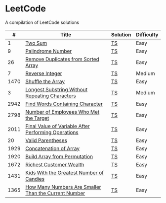 # LeetCode

A compilation of LeetCode solutions

| # | Title | Solution | Difficulty |
|---| ----- | -------- | ---------- |
|1|[Two Sum](https://leetcode.com/problems/two-sum/description/) | [TS](https://github.com/Cloviski/leetcode/blob/main/leetcode-solutions/1-TwoSum.ts)|Easy|
|9|[Palindrome Number](https://leetcode.com/problems/palindrome-number/description/) | [TS](https://github.com/Cloviski/leetcode/blob/main/leetcode-solutions/9-PalindromeNumber.ts)|Easy|
|26|[Remove Duplicates from Sorted Array](https://leetcode.com/problems/remove-duplicates-from-sorted-array/description/) | [TS](https://github.com/Cloviski/leetcode/blob/main/leetcode-solutions/26-RemoveDuplicatesfromSortedArray.ts)|Easy|
|7|[Reverse Integer](https://leetcode.com/problems/reverse-integer/description/) | [TS](https://github.com/Cloviski/leetcode/blob/main/leetcode-solutions/7-ReverseInteger.ts)|Medium|
|1470|[Shuffle the Array](https://leetcode.com/problems/shuffle-the-array/description/) | [TS](https://github.com/Cloviski/leetcode/blob/main/leetcode-solutions/1470-ShuffleTheArray.ts)|Easy|
|3|[Longest Substring Without Repeating Characters](https://leetcode.com/problems/longest-substring-without-repeating-characters/) | [TS](https://github.com/Cloviski/leetcode/blob/main/leetcode-solutions/3-LongestSubstringWithoutRepeatingCharacters.ts)|Medium|
|2942|[Find Words Containing Character](https://leetcode.com/problems/find-words-containing-character/description/) | [TS](https://github.com/Cloviski/leetcode/blob/main/leetcode-solutions/2942-FindWordsContainingCharacter.ts)|Easy|
|2798|[Number of Employees Who Met the Target](https://leetcode.com/problems/number-of-employees-who-met-the-target/description/) | [TS](https://github.com/Cloviski/leetcode/blob/main/leetcode-solutions/2798-NumberofEmployeesWhoMettheTarget.ts)|Easy|
|2011|[Final Value of Variable After Performing Operations](https://leetcode.com/problems/final-value-of-variable-after-performing-operations/description/) | [TS](https://github.com/Cloviski/leetcode/blob/main/leetcode-solutions/2011-FinalValueofVariableAfterPerformingOperations.ts)|Easy|
|20|[Valid Parentheses](https://leetcode.com/problems/valid-parentheses/description/) | [TS](https://github.com/Cloviski/leetcode/blob/main/leetcode-solutions/20-ValidParentheses.ts)|Easy|
|1929|[Concatenation of Array](https://leetcode.com/problems/concatenation-of-array/description/) | [TS](https://github.com/Cloviski/leetcode/blob/main/leetcode-solutions/1929-ConcatenationofArray.ts)|Easy|
|1920|[Build Array from Permutation](https://leetcode.com/problems/build-array-from-permutation/description/) | [TS](https://github.com/Cloviski/leetcode/blob/main/leetcode-solutions/1920-BuildArrayfromPermutation.ts)|Easy|
|1672|[Richest Customer Wealth](https://leetcode.com/problems/richest-customer-wealth/description/) | [TS](https://github.com/Cloviski/leetcode/blob/main/leetcode-solutions/1672-RichestCustomerWealth.ts)|Easy|
|1431|[Kids With the Greatest Number of Candies](https://leetcode.com/problems/kids-with-the-greatest-number-of-candies/description/) | [TS](https://github.com/Cloviski/leetcode/blob/main/leetcode-solutions/1431-KidsWiththeGreatestNumberofCandies.ts)|Easy|
|1365|[How Many Numbers Are Smaller Than the Current Number](https://leetcode.com/problems/how-many-numbers-are-smaller-than-the-current-number/description/) | [TS](https://github.com/Cloviski/leetcode/blob/main/leetcode-solutions/1365-HowManyNumbersAreSmallerThanTheCurrentNumber.ts)|Easy|
